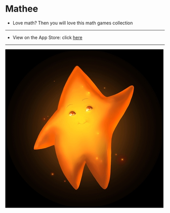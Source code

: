 # Mathee
- Love math? Then you will love this math games collection
***
- View on the App Store: click [here](https://apps.apple.com/us/developer/daniel-springer/id1402417666)
***
![logo](https://github.com/danispringer/docs/blob/master/images/star-400.jpg?raw=true&sanitize=true)